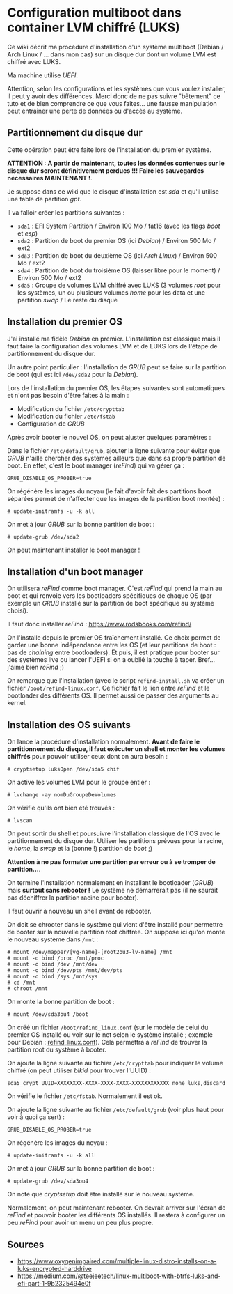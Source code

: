 Configuration multiboot dans container LVM chiffré (LUKS)
=========================================================

Ce wiki décrit ma procédure d'installation d'un système multiboot (Debian / Arch Linux / ... dans mon cas) sur un disque dur dont un volume LVM est chiffré avec LUKS.

Ma machine utilise *UEFI*.

Attention, selon les configurations et les systèmes que vous voulez installer, il peut y avoir des différences. Merci donc de ne pas suivre "bêtement" ce tuto et de bien comprendre ce que vous faites... une fausse manipulation peut entraîner une perte de données ou d'accès au système.

## Partitionnement du disque dur
Cette opération peut être faite lors de l'installation du premier système.

**ATTENTION : A partir de maintenant, toutes les données contenues sur le disque dur seront définitivement perdues !!! Faire les sauvegardes nécessaires MAINTENANT !**.

Je suppose dans ce wiki que le disque d'installation est *sda* et qu'il utilise une table de partition *gpt*.

Il va falloir créer les partitions suivantes :
* `sda1` : EFI System Partition / Environ 100 Mo / fat16 (avec les flags *boot* et *esp*)
* `sda2` : Partition de boot du premier OS (ici *Debian*) / Environ 500 Mo / ext2
* `sda3` : Partition de boot du deuxième OS (ici *Arch Linux*) / Environ 500 Mo / ext2
* `sda4` : Partition de boot du troisième OS (laisser libre pour le moment) / Environ 500 Mo / ext2
* `sda5` : Groupe de volumes LVM chiffré avec LUKS (3 volumes *root* pour les systèmes, un ou plusieurs volumes *home* pour les data et une partition *swap* / Le reste du disque

## Installation du premier OS
J'ai installé ma fidèle *Debian* en premier. L'installation est classique mais il faut faire la configuration des volumes LVM et de LUKS lors de l'étape de partitionnement du disque dur.

Un autre point particulier : l'installation de *GRUB* peut se faire sur la partition de boot (qui est ici `/dev/sda2` pour la *Debian*).

Lors de l'installation du premier OS, les étapes suivantes sont automatiques et n'ont pas besoin d'être faites à la main :
* Modification du fichier `/etc/crypttab`
* Modification du fichier `/etc/fstab`
* Configuration de *GRUB*

Après avoir booter le nouvel OS, on peut ajuster quelques paramètres :

Dans le fichier `/etc/default/grub`, ajouter la ligne suivante pour éviter que *GRUB* n'aille chercher des systèmes ailleurs que dans sa propre partition de boot. En effet, c'est le boot manager (*reFind*) qui va gérer ça :
```
GRUB_DISABLE_OS_PROBER=true
```

On régénère les images du noyau (le fait d'avoir fait des partitions boot séparées permet de n'affecter que les images de la partition boot montée) :
```
# update-initramfs -u -k all
```

On met à jour *GRUB* sur la bonne partition de boot :
```
# update-grub /dev/sda2
```

On peut maintenant installer le boot manager !

## Installation d'un boot manager
On utilisera *reFind* comme boot manager. C'est *reFind* qui prend la main au boot et qui renvoie vers les bootloaders spécifiques de chaque OS (par exemple un *GRUB* installé sur la partition de boot spécifique au système choisi).

Il faut donc installer *reFind* : https://www.rodsbooks.com/refind/

On l'installe depuis le premier OS fraîchement installé. Ce choix permet de garder une bonne indépendance entre les OS (et leur partitions de boot : pas de *chaining* entre bootloaders). Et puis, il est pratique pour booter sur des systèmes live ou lancer l'UEFI si on a oublié la touche à taper. Bref... j'aime bien *reFind* ;)

On remarque que l'installation (avec le script `refind-install.sh` va créer un fichier `/boot/refind-linux.conf`. Ce fichier fait le lien entre *reFind* et le bootloader des différents OS. Il permet aussi de passer des arguments au kernel.

## Installation des OS suivants
On lance la procédure d'installation normalement. **Avant de faire le partitionnement du disque, il faut exécuter un shell et monter les volumes chiffrés** pour pouvoir utiliser ceux dont on aura besoin :
```
# cryptsetup luksOpen /dev/sda5 chif
```

On active les volumes LVM pour le groupe entier :
```
# lvchange -ay nomDuGroupeDeVolumes
```

On vérifie qu'ils ont bien été trouvés :
```
# lvscan
```

On peut sortir du shell et poursuivre l'installation classique de l'OS avec le partitionnement du disque dur. Utiliser les partitions prévues pour la racine, le *home*, la *swap* et la (bonne !) partition de *boot* ;)

**Attention à ne pas formater une partition par erreur ou à se tromper de partition...**.

On termine l'installation normalement en installant le bootloader (*GRUB*) mais **surtout sans rebooter !** Le système ne démarrerait pas (il ne saurait pas déchiffrer la partition racine pour booter).

Il faut ouvrir à nouveau un shell avant de rebooter.

On doit se chrooter dans le système qui vient d'être installé pour permettre de booter sur la nouvelle partition root chiffrée. On suppose ici qu'on monte le nouveau système dans `/mnt` :
```
# mount /dev/mapper/[vg-name]-[root2ou3-lv-name] /mnt
# mount -o bind /proc /mnt/proc
# mount -o bind /dev /mnt/dev
# mount -o bind /dev/pts /mnt/dev/pts
# mount -o bind /sys /mnt/sys
# cd /mnt
# chroot /mnt
```

On monte la bonne partition de boot :
```
# mount /dev/sda3ou4 /boot
```

On créé un fichier `/boot/refind_linux.conf` (sur le modèle de celui du premier OS installé ou voir sur le net selon le système installé ; exemple pour Debian : [refind_linux.conf](./refind_linux.conf)). Cela permettra à *reFind* de trouver la partition root du système à booter.

On ajoute la ligne suivante au fichier `/etc/crypttab` pour indiquer le volume chiffré (on peut utiliser *blkid* pour trouver l'UUID) :
```
sda5_crypt UUID=XXXXXXXX-XXXX-XXXX-XXXX-XXXXXXXXXXXX none luks,discard
```

On vérifie le fichier `/etc/fstab`. Normalement il est ok.

On ajoute la ligne suivante au fichier `/etc/default/grub` (voir plus haut pour voir à quoi ça sert) :
```
GRUB_DISABLE_OS_PROBER=true
```

On régénère les images du noyau :
```
# update-initramfs -u -k all
```

On met à jour *GRUB* sur la bonne partition de boot :
```
# update-grub /dev/sda3ou4
```

On note que *cryptsetup* doit être installé sur le nouveau système.

Normalement, on peut maintenant rebooter. On devrait arriver sur l'écran de *reFind* et pouvoir booter les différents OS installés. Il restera à configurer un peu *reFind* pour avoir un menu un peu plus propre.

## Sources
* https://www.oxygenimpaired.com/multiple-linux-distro-installs-on-a-luks-encrypted-harddrive
* https://medium.com/@teejeetech/linux-multiboot-with-btrfs-luks-and-efi-part-1-9b2325494e0f

